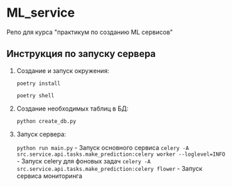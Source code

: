 # ML_service
Репо для курса "практикум по созданию ML сервисов"

## Инструкция по запуску сервера
1) Создание и запуск окружения:
    
    `poetry install`

    `poetry shell`

2) Создание необходимых таблиц в БД:

    `python create_db.py`

3) Запуск сервера:

    `python run main.py` - Запуск основного сервиса
    `celery -A src.service.api.tasks.make_prediction:celery worker --loglevel=INFO` - Запуск celery для фоновых задач
    `celery -A src.service.api.tasks.make_prediction:celery flower` - Запуск сервиса мониторинга
